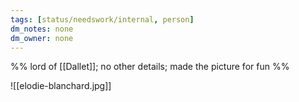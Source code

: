 ```yaml
---
tags: [status/needswork/internal, person]
dm_notes: none
dm_owner: none
---
```


%% lord of [[Dallet]]; no other details; made the picture for fun  %%

![[elodie-blanchard.jpg]]